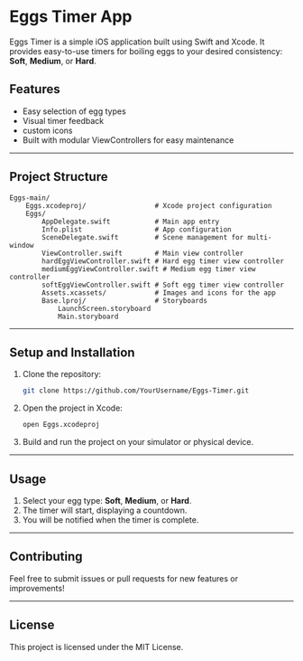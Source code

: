 # Eggs Timer App

Eggs Timer is a simple iOS application built using Swift and Xcode. It provides easy-to-use timers for boiling eggs to your desired consistency: **Soft**, **Medium**, or **Hard**. 

## Features
- Easy selection of egg types
- Visual timer feedback
- custom icons
- Built with modular ViewControllers for easy maintenance

---

## Project Structure
```
Eggs-main/
    Eggs.xcodeproj/                 # Xcode project configuration
    Eggs/
        AppDelegate.swift           # Main app entry
        Info.plist                  # App configuration
        SceneDelegate.swift         # Scene management for multi-window
        ViewController.swift        # Main view controller
        hardEggViewController.swift # Hard egg timer view controller
        mediumEggViewController.swift # Medium egg timer view controller
        softEggViewController.swift # Soft egg timer view controller
        Assets.xcassets/            # Images and icons for the app
        Base.lproj/                 # Storyboards
            LaunchScreen.storyboard
            Main.storyboard
```

---

## Setup and Installation
1. Clone the repository:
   ```bash
   git clone https://github.com/YourUsername/Eggs-Timer.git
   ```
2. Open the project in Xcode:
   ```bash
   open Eggs.xcodeproj
   ```
3. Build and run the project on your simulator or physical device.

---

## Usage
1. Select your egg type: **Soft**, **Medium**, or **Hard**.
2. The timer will start, displaying a countdown.
3. You will be notified when the timer is complete.

---

## Contributing
Feel free to submit issues or pull requests for new features or improvements!

---

## License
This project is licensed under the MIT License.
